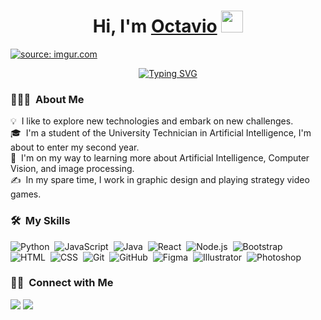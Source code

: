 <h1 align="center"><b>Hi, I'm <a href="https://www.linkedin.com/in/octavio-ismael-fernandez/" target="blank">
Octavio</a> </b><img src="https://media.giphy.com/media/hvRJCLFzcasrR4ia7z/giphy.gif" width="35"></h1>

<a href="https://imgur.com/hAcVxrf"><img src="https://i.imgur.com/hAcVxrf.png" title="source: imgur.com" /></a>

<div align="center">
<a href="https://git.io/typing-svg"><img src="https://readme-typing-svg.herokuapp.com?font=Fira+Code&pause=1000&random=false&width=435&lines=Thank+you+for+visiting+my+profile;I+invite+you+to+explore+my+projects" alt="Typing SVG" /></a>
</div>

<!-- -->

### 👨🏻‍💻 &nbsp;About Me
💡 &nbsp;I like to explore new technologies and embark on new challenges. \
🎓 &nbsp;I'm a student of the University Technician in Artificial Intelligence, I'm about to enter my second year. \
🌱 &nbsp;I'm on my way to learning more about Artificial Intelligence, Computer Vision, and image processing. \
✍️ &nbsp;In my spare time, I work in graphic design and playing strategy video games.

### 🛠 &nbsp;My Skills
![Python](https://img.shields.io/badge/-Python-05122A?style=flat&logo=python)&nbsp;
![JavaScript](https://img.shields.io/badge/-JavaScript-05122A?style=flat&logo=javascript)&nbsp;
![Java](https://img.shields.io/badge/-Java-05122A?style=flat&logo=Java&logoColor=FFA518)&nbsp;
![React](https://img.shields.io/badge/-React-05122A?style=flat&logo=react)&nbsp;
![Node.js](https://img.shields.io/badge/-Node.js-05122A?style=flat&logo=node.js)&nbsp;
![Bootstrap](https://img.shields.io/badge/-Bootstrap-05122A?style=flat&logo=bootstrap&logoColor=563D7C)\
![HTML](https://img.shields.io/badge/-HTML-05122A?style=flat&logo=HTML5)&nbsp;
![CSS](https://img.shields.io/badge/-CSS-05122A?style=flat&logo=CSS3&logoColor=1572B6)&nbsp;
![Git](https://img.shields.io/badge/-Git-05122A?style=flat&logo=git)&nbsp;
![GitHub](https://img.shields.io/badge/-GitHub-05122A?style=flat&logo=github)&nbsp;
![Figma](https://img.shields.io/badge/Figma-05122A?style=flat&logo=figma)&nbsp;
![Illustrator](https://img.shields.io/badge/-Illustrator-05122A?style=flat&logo=adobe-illustrator)&nbsp;
![Photoshop](https://img.shields.io/badge/-Photoshop-05122A?style=flat&logo=adobe-photoshop)&nbsp;

### 🤝🏻 &nbsp;Connect with Me
<a href="https://www.linkedin.com/in/octavio-ismael-fernandez/"><img src="https://img.shields.io/badge/LinkedIn-blue?style=flat-square&logo=Linkedin&logoColor=white"></a>
<a href="mailto:fernandez.octavio.ismael@gmail.com" target="_blank"><img src="https://img.shields.io/badge/GMAIL-red?style=flat-square&logo=gmail&logoColor=white"></a>


<!--
**octavioismael-fer/octavioismael-fer** is a ✨ _special_ ✨ repository because its `README.md` (this file) appears on your GitHub profile.

Here are some ideas to get you started:

- 🔭 I’m currently working on ...
- 🌱 I’m currently learning ...
- 👯 I’m looking to collaborate on ...
- 🤔 I’m looking for help with ...
- 💬 Ask me about ...
- 📫 How to reach me: ...
- 😄 Pronouns: ...
- ⚡ Fun fact: ...
-->
